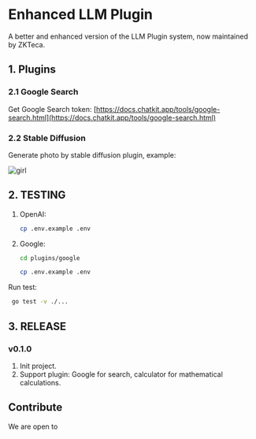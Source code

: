 # Enhanced LLM Plugin 

A better and enhanced version of the LLM Plugin system, now maintained by ZKTeca.

## 1. Plugins

### 2.1 Google Search

Get Google Search token: [https://docs.chatkit.app/tools/google-search.html](https://docs.chatkit.app/tools/google-search.html)

### 2.2 Stable Diffusion

Generate photo by stable diffusion plugin, example:

![girl](./plugins/stablediffusion/test1.jpg)

## 2. TESTING

1. OpenAI:
   ```bash
   cp .env.example .env
   ```

2. Google:
   ```bash
   cd plugins/google

   cp .env.example .env
   ```

Run test:

```bash
 go test -v ./...
```


## 3. RELEASE

### v0.1.0

1. Init project.
2. Support plugin: Google for search, calculator for mathematical calculations.


## Contribute

We are open to